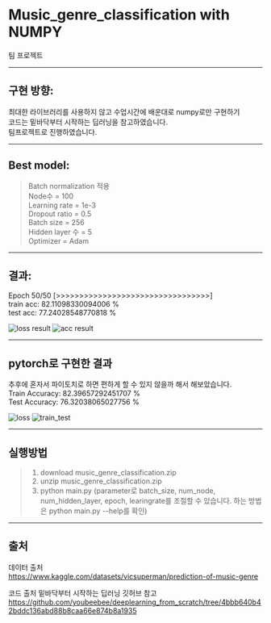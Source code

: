 # Music_genre_classification with NUMPY
팀 프로젝트
***
## 구현 방향:   
최대한 라이브러리를 사용하지 않고 수업시간에 배운대로 numpy로만 구현하기   
코드는 밑바닥부터 시작하는 딥러닝을 참고하였습니다.   
팀프로젝트로 진행하였습니다.
***
## Best model:   
>Batch normalization 적용   
>Node수 = 100   
>Learning rate = 1e-3    
>Dropout ratio = 0.5   
>Batch size = 256   
>Hidden layer 수 = 5    
>Optimizer = Adam   
***
## 결과:
Epoch 50/50
[>>>>>>>>>>>>>>>>>>>>>>>>>>>>>>>>>]   
train acc: 82.11098330094006 %   
test acc:  77.24028548770818 %   

![loss result](https://user-images.githubusercontent.com/101859033/207553130-4b51a279-4b1a-4ca5-a357-1e639a075e63.png)
![acc result](https://user-images.githubusercontent.com/101859033/207553124-2fd8f671-6b1e-4759-928a-329b58f7e0f2.png)
***
## pytorch로 구현한 결과 
추후에 혼자서 파이토치로 하면 편하게 할 수 있지 않을까 해서 해보았습니다.   
Train Accuracy:  82.39657292451707 %   
Test Accuracy:  76.32038065027756 %

![loss](https://user-images.githubusercontent.com/101859033/209508372-feba0706-8a63-4d24-92a6-ae1f1d27e6f9.png)
![train_test](https://user-images.githubusercontent.com/101859033/209508382-70a5fbb5-a163-436b-bda7-eb3375a67ecb.png)
***
## 실행방법
>1. download music_genre_classification.zip
>2. unzip music_genre_classification.zip
>3. python main.py
>(parameter로 batch_size, num_node, num_hidden_layer, epoch, learingrate를 조절할 수 있습니다.
>하는 방법은 python main.py --help를 확인)
***
## 출처
데이터 출처   
https://www.kaggle.com/datasets/vicsuperman/prediction-of-music-genre

코드 출처 밑바닥부터 시작하는 딥러닝 깃허브 참고   
https://github.com/youbeebee/deeplearning_from_scratch/tree/4bbb640b42bddc136abd88b8caa66e874b8a1935
